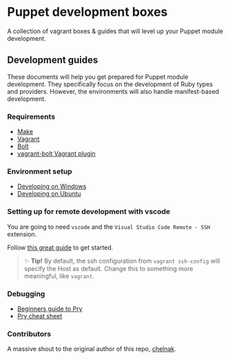 # Puppet development boxes

A collection of vagrant boxes & guides that will level up your Puppet module development.

## Development guides

These documents will help you get prepared for Puppet module development.
They specifically focus on the development of Ruby types and providers.
However, the environments will also handle manifest-based development.

### Requirements

* [Make](https://www.gnu.org/software/make/)
* [Vagrant](https://www.vagrantup.com/downloads)
* [Bolt](https://puppet.com/docs/bolt/latest/bolt_installing.html)
* [vagrant-bolt Vagrant plugin](https://github.com/oscar-stack/vagrant-bolt)

### Environment setup

* [Developing on Windows](docs/developing_on_windows.md)
* [Developing on Ubuntu](docs/developing_on_ubuntu.md)

### Setting up for remote development with vscode

You are going to need `vscode` and the `Visual Studio Code Remote - SSH` extension.

Follow [this great guide](https://medium.com/@lopezgand/connect-visual-studio-code-with-vagrant-in-your-local-machine-24903fb4a9de) to get started.

> ✨ **Tip!** By default, the ssh configuration from `vagrant ssh-config` will specify the Host as default. Change this to something more meaningful, like `vagrant`.

### Debugging

* [Beginners guide to Pry](https://medium.com/@eddgr/the-absolute-beginners-guide-to-using-pry-in-ruby-b08681558fa6)
* [Pry cheat sheet](https://gist.github.com/lfender6445/9919357)

### Contributors

A massive shout to the original author of this repo, [chelnak](https://github.com/chelnak/).
